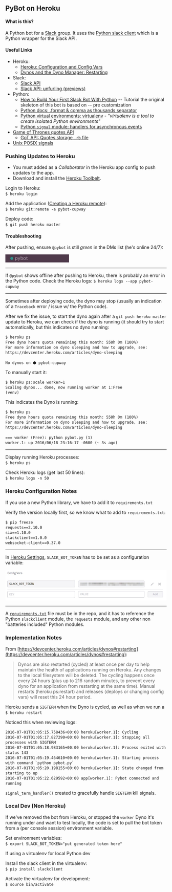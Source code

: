 ## PyBot on Heroku

#### What is this?

A Python bot for a [Slack](https://slack.com/) group. It uses the [Python slack client](https://github.com/slackhq/python-slackclient) which is a Python wrapper for the Slack API.

#### Useful Links

* Heroku:
  * [Heroku: Configuration and Config Vars](https://devcenter.heroku.com/articles/config-vars#setting-up-config-vars-for-a-deployed-application)
  * [Dynos and the Dyno Manager: Restarting](https://devcenter.heroku.com/articles/dynos#restarting) 
* Slack:
  * [Slack API](https://api.slack.com/)
  * [Slack API: unfurling (previews)](https://api.slack.com/docs/message-attachments#unfurling)
* Python:
  * [How to Build Your First Slack Bot With Python](https://www.fullstackpython.com/blog/build-first-slack-bot-python.html) -- Tutorial the original skeleton of this bot is based on -- pre customization
  * [Python docs: .format & comma as thousands separator](https://docs.python.org/3/library/string.html#format-specification-mini-language)
  * [Python virtual environments: virtualenv](http://docs.python-guide.org/en/latest/dev/virtualenvs/#virtualenv) - *"virtualenv is a tool to create isolated Python environments"*
  * [Python `signal` module: handlers for asynchronous events](https://docs.python.org/2/library/signal.html#signal.signal)
* [Game of Thrones quotes API](https://github.com/wsizoo/game-of-thrones-quotes)
  * [GoT API: Quotes storage `.rb` file](https://github.com/wsizoo/game-of-thrones-quotes/blob/master/db/seeds.rb)
* [Unix POSIX signals](https://en.wikipedia.org/wiki/Unix_signal#POSIX_signals)

### Pushing Updates to Heroku

* You must added as a *Collaborator* in the Heroku app config to push updates to the app. 
* Download and install the [Heroku Toolbelt](https://toolbelt.heroku.com/).

Login to Heroku:  
`$ heroku login`

Add the application ([Creating a Heroku remote](https://devcenter.heroku.com/articles/git#creating-a-heroku-remote)):  
`$ heroku git:remote -a pybot-cupway`

Deploy code:  
`$ git push heroku master`

#### Troubleshooting

After pushing, ensure `@pybot` is still *green* in the DMs list (he's online 24/7):  

![foo](images/pybot_green.jpg)

___

If `@pybot` shows offline after pushing to Heroku, there is probably an error in the Python code. Check the Heroku logs:
`$ heroku logs --app pybot-cupway`
___

Sometimes after deploying code, the dyno may stop (usually an indication of a `Traceback` error / issue w/ the Python code). 

After we fix the issue, to start the dyno again after a `git push heroku master` update to Heroku, we can check if the dyno is running (it should try to start automatically, but this indicates no dyno running:

```
$ heroku ps
Free dyno hours quota remaining this month: 550h 0m (100%)
For more information on dyno sleeping and how to upgrade, see:
https://devcenter.heroku.com/articles/dyno-sleeping

No dynos on ⬢ pybot-cupway
```

To manually start it:


```
$ heroku ps:scale worker=1
Scaling dynos... done, now running worker at 1:Free
(venv) 
```
This indicates the Dyno is running:

```
$ heroku ps
Free dyno hours quota remaining this month: 550h 0m (100%)
For more information on dyno sleeping and how to upgrade, see:
https://devcenter.heroku.com/articles/dyno-sleeping

=== worker (Free): python pybot.py (1)
worker.1: up 2016/06/18 23:16:17 -0600 (~ 3s ago)
```
___

Display running Heroku processes:  
`$ heroku ps`

Check Heroku logs (get last 50 lines):  
`$ heroku logs -n 50`

### Heroku Configuration Notes

If you use a new Python library, we have to add it to `requirements.txt` 

Verify the version locally first, so we know what to add to `requirements.txt`:  

```
$ pip freeze
requests==2.10.0
six==1.10.0
slackclient==1.0.0
websocket-client==0.37.0
```
___

In [Heroku Settings](https://dashboard.heroku.com/apps/pybot-cupway/settings), `SLACK_BOT_TOKEN` has to be set as a configuration variable:

![SLACK_BOT_TOKEN config](images/config_vars.jpg)

___

A [`requirements.txt`](https://github.com/cupway/pybot-cupway/blob/master/requirements.txt) file must be in the repo, and it has to reference the Python `slackclient` module, the `requests` module, and any other non "batteries included" Python modules.

### Implementation Notes


From [https://devcenter.heroku.com/articles/dynos#restarting](https://devcenter.heroku.com/articles/dynos#restarting):

> Dynos are also restarted (cycled) at least once per day to help maintain the health of applications running on Heroku. Any changes to the local filesystem will be deleted. The cycling happens once every 24 hours (plus up to 216 random minutes, to prevent every dyno for an application from restarting at the same time). Manual restarts (heroku ps:restart) and releases (deploys or changing config vars) will reset this 24 hour period. 

Heroku sends a `SIGTERM` when the Dyno is cycled, as well as when we run a `$ heroku restart`

Noticed this when reviewing logs:

```
2016-07-01T01:05:15.758436+00:00 heroku[worker.1]: Cycling
2016-07-01T01:05:17.827290+00:00 heroku[worker.1]: Stopping all processes with SIGTERM
2016-07-01T01:05:18.983165+00:00 heroku[worker.1]: Process exited with status 143
2016-07-01T01:05:19.464610+00:00 heroku[worker.1]: Starting process with command `python pybot.py`
2016-07-01T01:05:20.198155+00:00 heroku[worker.1]: State changed from starting to up
2016-07-01T01:05:22.629592+00:00 app[worker.1]: Pybot connected and running
```

`signal_term_handler()` created to gracefully handle `SIGTERM` kill signals.

### Local Dev (Non Heroku)

If we've removed the bot from Heroku, or stopped the `worker` Dyno it's running under and want to test locally, the code is set to pull the bot token from a (per console session) environment variable. 

Set environment variables:  
`$ export SLACK_BOT_TOKEN="put generated token here"`


If using a virtualenv for local Python dev

Install the slack client in the virtualenv:  
`$ pip install slackclient`

Activate the virtualenv for development:  
`$ source bin/activate`


